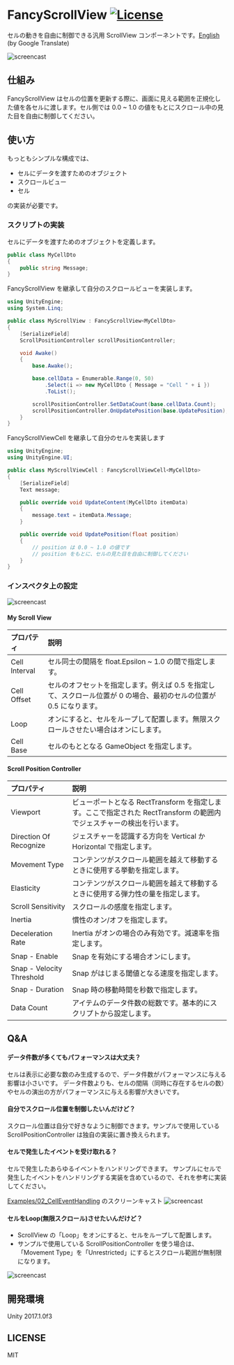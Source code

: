 # FancyScrollView [![License](https://img.shields.io/github/license/setchi/FancyScrollView.svg?style=flat-square)](LICENSE)

セルの動きを自由に制御できる汎用 ScrollView コンポーネントです。[English](https://translate.google.com/translate?sl=ja&tl=en&u=https://github.com/setchi/FancyScrollView) (by Google Translate)

![screencast](Document/screencast1.gif)

## 仕組み
FancyScrollView はセルの位置を更新する際に、画面に見える範囲を正規化した値を各セルに渡します。セル側では 0.0 ~ 1.0 の値をもとにスクロール中の見た目を自由に制御してください。

## 使い方
もっともシンプルな構成では、

- セルにデータを渡すためのオブジェクト
- スクロールビュー
- セル

の実装が必要です。

### スクリプトの実装
セルにデータを渡すためのオブジェクトを定義します。
```csharp
public class MyCellDto
{
    public string Message;
}
```
FancyScrollView を継承して自分のスクロールビューを実装します。

```csharp
using UnityEngine;
using System.Linq;

public class MyScrollView : FancyScrollView<MyCellDto>
{
    [SerializeField]
    ScrollPositionController scrollPositionController;

    void Awake()
    {
        base.Awake();

        base.cellData = Enumerable.Range(0, 50)
            .Select(i => new MyCellDto { Message = "Cell " + i })
            .ToList();

        scrollPositionController.SetDataCount(base.cellData.Count);
        scrollPositionController.OnUpdatePosition(base.UpdatePosition);
    }
}
```
FancyScrollViewCell を継承して自分のセルを実装します
```csharp
using UnityEngine;
using UnityEngine.UI;

public class MyScrollViewCell : FancyScrollViewCell<MyCellDto>
{
    [SerializeField]
    Text message;

    public override void UpdateContent(MyCellDto itemData)
    {
        message.text = itemData.Message;
    }

    public override void UpdatePosition(float position)
    {
        // position は 0.0 ~ 1.0 の値です
        // position をもとに、セルの見た目を自由に制御してください
    }
}
```
### インスペクタ上の設定
![screencast](Document/inspector.png)
#### My Scroll View
| プロパティ | 説明 |
|:-----------|:------------|
|Cell Interval|セル同士の間隔を float.Epsilon ~ 1.0 の間で指定します。|
|Cell Offset|セルのオフセットを指定します。例えば 0.5 を指定して、スクロール位置が 0 の場合、最初のセルの位置が 0.5 になります。|
|Loop|オンにすると、セルをループして配置します。無限スクロールさせたい場合はオンにします。|
|Cell Base|セルのもととなる GameObject を指定します。|

#### Scroll Position Controller
| プロパティ | 説明 |
|:-----------|:------------|
|Viewport|ビューポートとなる RectTransform を指定します。ここで指定された RectTransform の範囲内でジェスチャーの検出を行います。|
|Direction Of Recognize|ジェスチャーを認識する方向を Vertical か Horizontal で指定します。|
|Movement Type|コンテンツがスクロール範囲を越えて移動するときに使用する挙動を指定します。|
|Elasticity|コンテンツがスクロール範囲を越えて移動するときに使用する弾力性の量を指定します。|
|Scroll Sensitivity|スクロールの感度を指定します。|
|Inertia|慣性のオン/オフを指定します。|
|Deceleration Rate|Inertia がオンの場合のみ有効です。減速率を指定します。|
|Snap - Enable|Snap を有効にする場合オンにします。|
|Snap - Velocity Threshold|Snap がはじまる閾値となる速度を指定します。|
|Snap - Duration|Snap 時の移動時間を秒数で指定します。|
|Data Count|アイテムのデータ件数の総数です。基本的にスクリプトから設定します。|

## Q&A

#### データ件数が多くてもパフォーマンスは大丈夫？
セルは表示に必要な数のみ生成するので、データ件数がパフォーマンスに与える影響は小さいです。
データ件数よりも、セルの間隔（同時に存在するセルの数）やセルの演出の方がパフォーマンスに与える影響が大きいです。

#### 自分でスクロール位置を制御したいんだけど？
スクロール位置は自分で好きなように制御できます。サンプルで使用している ScrollPositionController は独自の実装に置き換えられます。

#### セルで発生したイベントを受け取れる？
セルで発生したあらゆるイベントをハンドリングできます。
サンプルにセルで発生したイベントをハンドリングする実装を含めているので、それを参考に実装してください。

[Examples/02_CellEventHandling](https://github.com/setchi/FancyScrollView/tree/master/Assets/FancyScrollView/Examples/02_CellEventHandling) のスクリーンキャスト
![screencast](Document/screencast3.gif)

#### セルをLoop(無限スクロール)させたいんだけど？
- ScrollView の「Loop」をオンにすると、セルをループして配置します。
- サンプルで使用している ScrollPositionController を使う場合は、「Movement Type」を「Unrestricted」にするとスクロール範囲が無制限になります。

![screencast](Document/infiniteScrollSettings.png)

## 開発環境
Unity 2017.1.0f3

## LICENSE
MIT
